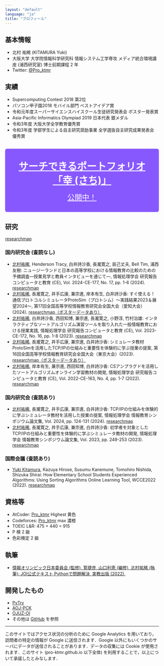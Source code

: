 ```yaml
---
layout: "default"
language: "ja"
title: "プロフィール"
---
```


## 基本情報

- 北村 祐稀 (KITAMURA Yuki)
- 大阪大学 大学院情報科学研究科 情報システム工学専攻 メディア統合環境講座 (浦西研究室) 博士前期課程 2 年
- Twitter: [@Pro_ktmr](https://twitter.com/Pro_ktmr)

## 実績

- Supercomputing Contest 2018 第2位
- パソコン甲子園2018 モバイル部門 ベストアイデア賞
- 令和元年度スーパーサイエンスハイスクール生徒研究発表会 ポスター発表賞
- Asia-Pacific Informatics Olympiad 2019 日本代表 銀メダル
- 令和3年度 大阪大学全学教育優秀賞
- 令和3年度 学部学生による自主研究奨励事業 全学選抜自主研究成果発表会 優秀賞

<style>
  .sachi {
    display: block;
    margin: 2rem 0;
    padding: 2rem;
    background: #8858ff;
    color: white;
    text-align: center;
    border-radius: 0.4rem;
    font-size: 1.5rem;
  }
  .sachi:hover {
    text-decoration: none;
    box-shadow: 0 0 4px black;
  }
  .sachiTitle {
    display: block;
    font-size: 2rem;
    font-weight: 700;
    margin-bottom: 1rem;
  }
</style>

<a href="./portfolio/" class="sachi"><span class="sachiTitle">サーチできるポートフォリオ「幸 (さち)」</span>公開中！</a>

## 研究

[researchmap](https://researchmap.jp/yuki-kitamura)

### 国内研究会 (査読なし)

- <u>北村祐稀</u>, Henderson Tracy, 白井詩沙香, 長瀧寛之, 辰己丈夫, Bell Tim, 浦西友樹: ニュージーランドと日本の高等学校における情報教育の比較のための予備調査―授業見学と教員インタビューを通じて―, 情報処理学会 研究報告コンピュータと教育 (CE), Vol. 2024-CE-177, No. 17, pp. 1-6 (2024). [researchmap](https://researchmap.jp/yuki-kitamura/presentations/48658431)
- <u>北村祐稀</u>, 長瀧寛之, 井手広康, 兼宗進, 岸本有生, 白井詩沙香: すぐ使える！ 通信プロトコルシミュレータProtoSim（プロトシム）〜実践結果2023＆展望2024〜, 第17回全国高等学校情報教育研究会全国大会（愛知大会）(2024). [researchmap（ポスターデータあり）](https://researchmap.jp/yuki-kitamura/presentations/47323559)
- <u>北村祐稀</u>, 白井詩沙香, 西田知博, 兼宗進, 長瀧寛之, 小野淳, 竹村治雄: インタラクティブなソートアルゴリズム演習ツールを取り入れた一般情報教育における授業実践, 情報処理学会 研究報告コンピュータと教育 (CE), Vol. 2023-CE-172, No. 16, pp. 1-8 (2023). [researchmap](https://researchmap.jp/yuki-kitamura/presentations/44246181)
- <u>北村祐稀</u>, 長瀧寛之, 井手広康, 兼宗進, 白井詩沙香: シミュレータ教材ProtoSimを活用したTCP/IPの仕組みと重要性を体験的に学ぶ授業の提案, 第16回全国高等学校情報教育研究会全国大会（東京大会）(2023). [researchmap（ポスターデータあり）](https://researchmap.jp/yuki-kitamura/presentations/43753090)
- <u>北村祐稀</u>, 岸本有生, 兼宗進, 西田知博, 白井詩沙香: CSアンプラグドを活用したソートアルゴリズムオンライン学習教材の開発, 情報処理学会 研究報告コンピュータと教育 (CE), Vol. 2022-CE-163, No. 4, pp. 1-7 (2022). [researchmap](https://researchmap.jp/yuki-kitamura/presentations/43753098)

### 国内研究会 (査読あり)

- <u>北村祐稀</u>, 長瀧寛之, 井手広康, 兼宗進, 白井詩沙香: TCP/IPの仕組みを体験的に学ぶシミュレータ教材を活用した授業の提案, 情報処理学会 情報教育シンポジウム論文集, Vol. 2024, pp. 124-131 (2024). [researchmap](https://researchmap.jp/yuki-kitamura/published_papers/47368001)
- <u>北村祐稀</u>, 長瀧寛之, 井手広康, 兼宗進, 白井詩沙香: 初学者を対象としたTCP/IPの仕組みと重要性を体験的に学ぶシミュレータ教材の開発, 情報処理学会 情報教育シンポジウム論文集, Vol. 2023, pp. 249-253 (2023). [researchmap](https://researchmap.jp/yuki-kitamura/published_papers/43752957)

### 国際会議 (査読あり)

- <u>Yuki Kitamura</u>, Kazuya Hirose, Susumu Kanemune, Tomohiro Nishida, Shizuka Shirai: How Elementary School Students Experienced Algorithms: Using Sorting Algorithms Online Learning Tool, WCCE2022 (2022). [researchmap](https://researchmap.jp/yuki-kitamura/misc/43753196)

## 資格等

- AtCoder: [Pro_ktmr](https://atcoder.jp/users/Pro_ktmr) Highest 黄色
- Codeforces: [Pro_ktmr](https://codeforces.com/profile/Pro_ktmr) max 濃橙
- TOEIC L&R: 475 + 440 = 915
- P 検 2 級
- 色彩検定 2 級

## 執筆

- [情報オリンピック日本委員会 (監修), 筧捷彦, 山口利恵 (編修), 北村祐稀 (執筆): JOI公式テキスト Pythonで問題解決, 実教出版 (2022).](https://pro-ktmr.github.io/joi-text/)

## 開発したもの

- [PyTry](https://pro-ktmr.github.io/pytry/)
- [AOJ-PCK](https://pro-ktmr.github.io/aoj-pck/)
- [OJUZ-OI](https://pro-ktmr.github.io/ojuz-oi/)
- その他は [GitHub](https://github.com/Pro-ktmr?tab=repositories) を参照

---

このサイトではアクセス状況の分析のために Google Analytics を用いており，訪問者の特定の情報が Google に送信されます．Google 以外にもいくつかのサーバにデータが送信されることがあります．データの収集には Cookie が使用されます．このサイト (pro-ktmr.github.io 以下全体) を利用することで，以上について承諾したとみなします．
